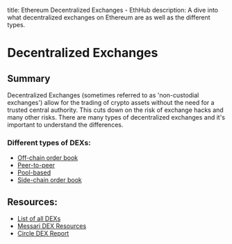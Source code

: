 title: Ethereum Decentralized Exchanges - EthHub
description: A dive into what decentralized exchanges on Ethereum are as well as the different types.

# Decentralized Exchanges

## Summary

Decentralized Exchanges \(sometimes referred to as 'non-custodial exchanges'\) allow for the trading of crypto assets without the need for a trusted central authority. This cuts down on the risk of exchange hacks and many other risks. There are many types of decentralized exchanges and it's important to understand the differences.

### Different types of DEXs:

* [Off-chain order book](off-chain-orderbook/)
* [Peer-to-peer](peer-to-peer/)
* [Pool-based](pool-based/)
* [Side-chain order book](https://github.com/ethhub-io/ethhub/tree/c4d7df9476f84e4388b8ff8fa614966f82c19dac/built-on-ethereum/decentralized-exchanges/side-chain/README.md)

## Resources:

* [List of all DEXs](https://github.com/distribuyed/index/blob/master/README.md)
* [Messari DEX Resources](https://messari.io/resource/decentralized-exchanges)
* [Circle DEX Report](https://www.circle.com/en/research/decentralized-exchanges)


